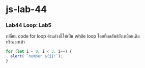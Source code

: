 # js-lab-44
### Lab44 Loop: Lab5
เปลี่ยน code for loop ด้านล่างนี้ให้เป็น while loop โดยที่ผลลัพธ์ยังเหมือนเดิม  
หริณ มาเบ้า
```Javascript
for (let i = 0; i < 3; i++) {
  alert( `number ${i}!`);
}

```
